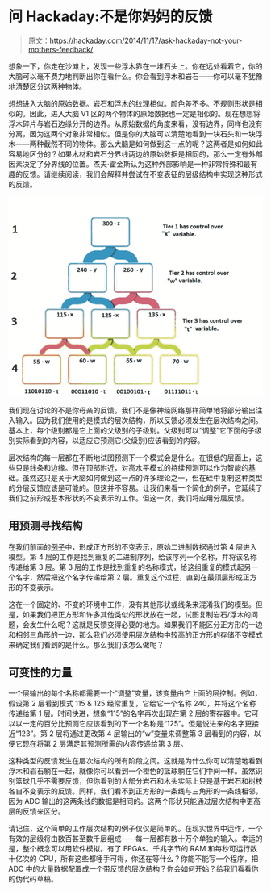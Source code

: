 # 问 Hackaday:不是你妈妈的反馈

> 原文：<https://hackaday.com/2014/11/17/ask-hackaday-not-your-mothers-feedback/>

想象一下，你走在沙滩上，发现一些浮木靠在一堆石头上。你在远处看着它，你的大脑可以毫不费力地判断出你在看什么。你会看到浮木和岩石——你可以毫不犹豫地清楚区分这两种物体。

想想进入大脑的原始数据。岩石和浮木的纹理相似。颜色差不多。不规则形状是相似的。因此，进入大脑 V1 区的两个物体的原始数据也一定是相似的。现在想想将浮木碎片与岩石边缘分开的边界。从原始数据的角度来看，没有边界，同样也没有分离，因为这两个对象非常相似。但是你的大脑可以清楚地看到一块石头和一块浮木——两种截然不同的物体。那么大脑是如何做到这一点的呢？这两者是如何如此容易地区分的？如果木材和岩石分界线两边的原始数据是相同的，那么一定有外部因素决定了分界线的位置。杰夫·霍金斯认为这种外部影响是一种非常特殊和最有趣的反馈。请继续阅读，我们会解释并尝试在不变表征的层级结构中实现这种形式的反馈。

![a heirachy of patterns](img/2eb63d274c86429dcd884781997a6618.png)

我们现在讨论的不是你母亲的反馈。我们不是像神经网络那样简单地将部分输出注入输入。因为我们使用的是模式的层次结构，所以反馈必须发生在层次结构之间。基本上，每个级别都是它上面的父级别的子级别。父级别可以“调整”它下面的子级别实际看到的内容，以适应它预测它(父级别)应该看到的内容。

层次结构的每一层都在不断地试图预测下一个模式会是什么。在很低的层面上，这些只是线条和边缘。但在顶部附近，对高水平模式的持续预测可以作为智能的基础。虽然这只是关于大脑如何做到这一点的许多理论之一，但在硅中复制这种类型的分层反馈应该是可能的。但这并不容易。让我们来看一个简化的例子，它延续了我们之前形成基本形状的不变表示的工作。但这一次，我们将应用分层反馈。

## 用预测寻找结构

在我们前面的[例子](http://hackaday.com/2014/10/27/ask-hackaday-sequences-of-sequences/)中，形成正方形的不变表示，原始二进制数据通过第 4 层进入模型。第 4 层的工作是找到重复的二进制序列，给该序列一个名称，并将该名称传递给第 3 层。第 3 层的工作是找到重复的名称模式，给这组重复的模式起另一个名字，然后把这个名字传递给第 2 层。重复这个过程，直到在最顶层形成正方形的不变表示。

这在一个固定的、不变的环境中工作，没有其他形状或线条来混淆我们的模型。但是，如果我们把正方形和许多其他类似的形状放在一起，试图复制岩石/浮木的问题，会发生什么呢？这就是反馈变得必要的地方。如果我们不能区分正方形的一边和相邻三角形的一边，那么我们必须使用层次结构中较高的正方形的存储不变模式来确定我们看到的是什么。那么我们该怎么做呢？

## 可变性的力量

一个层输出的每个名称都需要一个“调整”变量，该变量由它上面的层控制。例如，假设第 2 层看到模式 115 & 125 经常重复，它给它一个名称 240，并将这个名称传递给第 1 层。时间快进，想象“115”的名字再次出现在第 2 层的寄存器中。它可以以一定的百分比预测它应该看到的下一个名称是“125”。但是说进来的名字更接近“123”。第 2 层将通过更改第 4 层输出的“w”变量来调整第 3 层看到的内容，以便它现在将第 2 层满足其预测所需的内容传递给第 3 层。

这种类型的反馈发生在层次结构的所有阶段之间。这就是为什么你可以清楚地看到浮木和岩石躺在一起，就像你可以看到一个橙色的篮球躺在它们中间一样。虽然识别篮球几乎不需要反馈，但你看到的大部分岩石和木头实际上只是基于岩石和树枝各自不变表示的反馈。同样，我们看不到正方形的一条线与三角形的一条线相邻，因为 ADC 输出的这两条线的数据是相同的。这两个形状只能通过层次结构中更高层的反馈来区分。

请记住，这个简单的工作层次结构的例子仅仅是简单的。在现实世界中运作，一个有效的层级将由数百甚至数千层组成——每一层都有数十万个单独的输入。幸运的是，整个概念可以用软件模拟。有了 FPGAs、千兆字节的 RAM 和每秒可运行数十亿次的 CPU，所有这些都唾手可得，你还在等什么？你能不能写一个程序，把 ADC 中的大量数据配置成一个带反馈的层次结构？你会如何开始？给我们看看你的伪代码草稿。